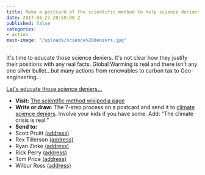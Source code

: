 ```yaml
---
title: Make a postcard of the scientific method to help science deniers.
date: 2017-04-27 20:59:00 Z
published: false
categories:
- action
main-image: "/uploads/science%20deniers.jpg"
---
```


It's time to educate those science deniers. It's not clear how they justify their positions with any real facts. Global Warming is real and there isn't any one silver bullet...but many actions from renewables to carbon tax to Geo-engineering...

[Let's educate those science deniers...](https://www.theguardian.com/environment/2016/dec/15/trump-cabinet-climate-change-deniers?utm_source=NW+Indivisible+Members&utm_campaign=7203dfa2c4-EMAIL_ACTIONS_2017_03_14&utm_medium=email&utm_term=0_fe744d2a25-7203dfa2c4-8191803)

* **Visit:** [The scientific method wikipedia page](https://simple.wikipedia.org/wiki/Scientific_method?utm_source=NW+Indivisible+Members&utm_campaign=7203dfa2c4-EMAIL_ACTIONS_2017_03_14&utm_medium=email&utm_term=0_fe744d2a25-7203dfa2c4-8191803)
* **Write or draw:** The 7-step process on a postcard and send it to [climate science deniers](https://www.theguardian.com/environment/2016/dec/15/trump-cabinet-climate-change-deniers?utm_source=NW+Indivisible+Members&utm_campaign=7203dfa2c4-EMAIL_ACTIONS_2017_03_14&utm_medium=email&utm_term=0_fe744d2a25-7203dfa2c4-8191803). Involve your kids if you have some. Add: “The climate crisis is real.”
* **Send to:**
* Scott Pruitt [(address)](https://www.epa.gov/aboutepa/mailing-addresses-and-phone-numbers?utm_source=NW+Indivisible+Members&utm_campaign=7203dfa2c4-EMAIL_ACTIONS_2017_03_14&utm_medium=email&utm_term=0_fe744d2a25-7203dfa2c4-8191803#HQ)
* Rex Tillerson [(address)](https://www.state.gov/r/pa/ei/subject/?utm_source=NW+Indivisible+Members&utm_campaign=7203dfa2c4-EMAIL_ACTIONS_2017_03_14&utm_medium=email&utm_term=0_fe744d2a25-7203dfa2c4-8191803)
* Ryan Zinke [(address)](https://www.doi.gov/contact-us?utm_source=NW+Indivisible+Members&utm_campaign=7203dfa2c4-EMAIL_ACTIONS_2017_03_14&utm_medium=email&utm_term=0_fe744d2a25-7203dfa2c4-8191803)
* Rick Perry [(address)](https://energy.gov/contact-us?utm_source=NW+Indivisible+Members&utm_campaign=7203dfa2c4-EMAIL_ACTIONS_2017_03_14&utm_medium=email&utm_term=0_fe744d2a25-7203dfa2c4-8191803)
* Tom Price [(address)](https://www.hhs.gov/about/contact-us/index.html?language=es&utm_source=NW+Indivisible+Members&utm_campaign=7203dfa2c4-EMAIL_ACTIONS_2017_03_14&utm_medium=email&utm_term=0_fe744d2a25-7203dfa2c4-8191803)
* Wilbur Ross [(address)](https://www.usa.gov/federal-agencies/u-s-department-of-commerce?utm_source=NW+Indivisible+Members&utm_campaign=7203dfa2c4-EMAIL_ACTIONS_2017_03_14&utm_medium=email&utm_term=0_fe744d2a25-7203dfa2c4-8191803)
